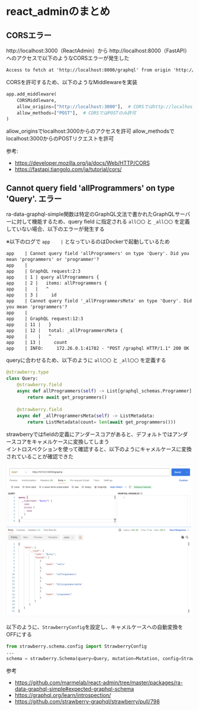 # react_adminのまとめ

## CORSエラー
http://localhost:3000（ReactAdmin）から http://localhost:8000（FastAPI）へのアクセスで以下のようなCORSエラーが発生した
```txt
Access to fetch at 'http://localhost:8000/graphql' from origin 'http://localhost:3000' has been blocked by CORS policy: No 'Access-Control-Allow-Origin' header is present on the requested resource. If an opaque response serves your needs, set the request's mode to 'no-cors' to fetch the resource with CORS disabled.
```
CORSを許可するため、以下のようなMiddlewareを実装
```python
app.add_middleware(
    CORSMiddleware,
    allow_origins=["http://localhost:3000"],  # CORSではhttp://localhost:3000のみ許可
    allow_methods=["POST"],  # CORSではPOSTのみ許可
)
```
allow_originsでlocalhost:3000からのアクセスを許可
allow_methodsでlocalhost:3000からのPOSTリクエストを許可

参考:
- https://developer.mozilla.org/ja/docs/Web/HTTP/CORS
- https://fastapi.tiangolo.com/ja/tutorial/cors/

## Cannot query field 'allProgrammers' on type 'Query'. エラー
ra-data-graphql-simple関数は特定のGraphQL文法で書かれたGraphQLサーバーに対して機能するため、query field に指定される `all〇〇` と `_all〇〇` を定義していない場合、以下のエラーが発生する

※以下のログで `app    |` となっているのはDockerで起動しているため
```shell
app    | Cannot query field 'allProgrammers' on type 'Query'. Did you mean 'programmers' or 'programmer'?
app    | 
app    | GraphQL request:2:3
app    | 1 | query allProgrammers {
app    | 2 |   items: allProgrammers {
app    |   |   ^
app    | 3 |     id
app    | Cannot query field '_allProgrammersMeta' on type 'Query'. Did you mean 'programmers'?
app    | 
app    | GraphQL request:12:3
app    | 11 |   }
app    | 12 |   total: _allProgrammersMeta {
app    |    |   ^
app    | 13 |     count
app    | INFO:     172.26.0.1:41782 - "POST /graphql HTTP/1.1" 200 OK
```
queryに合わせるため、以下のように  `all〇〇` と `_all〇〇` を定義する
```python
@strawberry.type
class Query:
    @strawberry.field
    async def allProgrammers(self) -> List[graphql_schemas.Programmer]:
        return await get_programmers()
    
    @strawberry.field
    async def _allProgrammersMeta(self) -> ListMetadata:
        return ListMetadata(count= len(await get_programmers()))
```

strawberryではfieldの定義にアンダースコアがあると、デフォルトではアンダースコアをキャメルケースに変換してしまう  
イントロスペクションを使って確認すると、以下のようにキャメルケースに変換されていることが確認できた

<img src="./image/イントロスペクション.png" width=500>


以下のように、`StrawberryConfig`を設定し、キャメルケースへの自動変換をOFFにする
```python
from strawberry.schema.config import StrawberryConfig
...
schema = strawberry.Schema(query=Query, mutation=Mutation, config=StrawberryConfig(auto_camel_case=False))
```

参考
- https://github.com/marmelab/react-admin/tree/master/packages/ra-data-graphql-simple#expected-graphql-schema
- https://graphql.org/learn/introspection/
- https://github.com/strawberry-graphql/strawberry/pull/798
